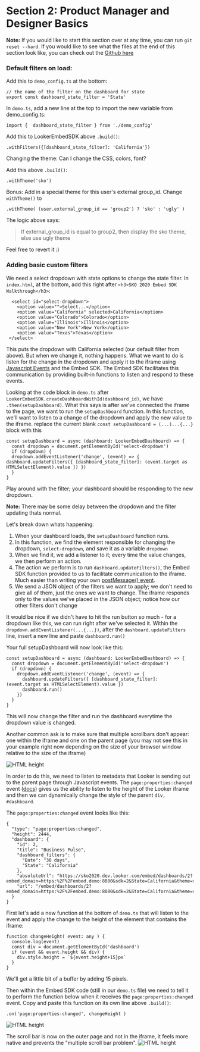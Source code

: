 


# Section 2: Product Manager and Designer Basics

**Note:**
If you would like to start this section over at any time, you can run `git reset --hard`. If you would like to see what the files at the end of this section look like, you can check out the [Github here](https://github.com/bryan-at-looker/embed-sdk-sko/tree/section3)

### Default filters on load:

Add this to `demo_config.ts` at the bottom:

```
// the name of the filter on the dashboard for state
export const dashboard_state_filter = 'State'
```

In `demo.ts`, add a new line at the top to import the new variable from demo_config.ts:

```
import {  dashboard_state_filter } from './demo_config'
```

Add this to LookerEmbedSDK above `.build()`:


```
.withFilters({[dashboard_state_filter]: 'California'})

```


Changing the theme: Can I change the CSS, colors, font?

Add this above `.build()`:

```
.withTheme('sko')
```

Bonus: Add in a special theme for this user's external group_id. Change `withTheme()` to

```
.withTheme( (user.external_group_id == 'group2') ? 'sko' : 'ugly' )
```
The logic above says:
> If external\_group_id is equal to group2, then display the sko theme, else use ugly theme

Feel free to revert it :)

### Adding basic custom filters
We need a select dropdown with state options to change the state filter. In `index.html`, at the bottom, add this right after `<h3>SKO 2020 Embed SDK Walkthrough</h3>`:

```
  <select id="select-dropdown">
    <option value="">Select...</option>
    <option value="California" selected>California</option>
    <option value="Colorado">Colorado</option>
    <option value="Illinois">Illinois</option>
    <option value="New York">New York</option>
    <option value="Texas">Texas</option>
 </select>
```

This puts the dropdown with California selected (our default filter from above). But when we change it, nothing happens. What we want to do is listen for the change in the dropdown and apply it to the iframe using [Javascript Events](https://docs.looker.com/reference/embedding/embed-javascript-events) and the Embed SDK. The Embed SDK facilitates this communication by providing built-in functions to listen and respond to these events.

Looking at the code block in `demo.ts` after  `LookerEmbedSDK.createDashboardWithId(dashboard_id)`, we have `.then(setupDashboard)`. What this says is after we've connected the iframe to the page, we want to run the `setupDashboard` function. In this function, we'll want to listen to a change of the dropdown and apply the new value to the iframe. replace the current blank `const setupDashboard = (...)...{...}` block with this

```
const setupDashboard = async (dashboard: LookerEmbedDashboard) => {
  const dropdown = document.getElementById('select-dropdown')
  if (dropdown) {
  dropdown.addEventListener('change', (event) => { dashboard.updateFilters({ [dashboard_state_filter]: (event.target as HTMLSelectElement).value }) })
  }
}
```

Play around with the filter; your dashboard should be responding to the new dropdown.

**Note:** There may be some delay between the dropdown and the filter updating thats normal.

Let's break down whats happening:

1. When your dashboard loads, the `setupDashboard` function runs.
2. In this function, we find the element responsible for changing the dropdown, `select-dropdown`, and save it as a variable `dropdown`
3. When we find it, we add a listener to it; every time the value changes, we then perform an action.
4. The action we perform is to run `dashboard.updateFilters()`, the Embed SDK function provided to us to facilitate communication to the iframe.  Much easier than writing your own [postMessage() event](https://docs.looker.com/reference/embedding/embed-javascript-events#posting_the_request_to_the_iframes_contentwindow_property).
5. We send a JSON object of the filters we want to apply; we don't need to give all of them, just the ones we want to change. The iframe responds only to the values we've placed in the JSON object; notice how our other filters don't change

It would be nice if we didn't have to hit the run button so much - for a dropdown like this, we can run right after we've selected it. Within the `dropdown.addEventListener(...{...})`, after the `dashboard.updateFilters` line, insert a new line and paste `dashboard.run()`

Your full setupDashboard will now look like this:

```
const setupDashboard = async (dashboard: LookerEmbedDashboard) => {
  const dropdown = document.getElementById('select-dropdown')
  if (dropdown) {
    dropdown.addEventListener('change', (event) => {
      dashboard.updateFilters({ [dashboard_state_filter]: (event.target as HTMLSelectElement).value })
      dashboard.run()
    })
  }
}
```

This will now change the filter and run the dashboard everytime the dropdown value is changed.

Another common ask is to make sure that multiple scrollbars don't appear:  one within the iframe and one on the parent page (you may not see this in your example right now depending on the size of your browser window relative to the size of the iframe)

![HTML height](https://bryan-at-looker.s3.amazonaws.com/images/embed-sdk-sso/section2-height-scroll-before.png)

In order to do this, we need to listen to metadata that Looker is sending out to the parent page through Javascript events. The `page:properties:changed` event ([docs](https://docs.looker.com/reference/embedding/embed-javascript-events#page:properties:changed)) gives us the ability to listen to the height of the Looker iframe and then we can dynamically change the style of the parent `div, #dashboard`.

The `page:properties:changed` event looks like this:

```
{
  "type": "page:properties:changed",
  "height": 2444,
  "dashboard": {
    "id": 2,
    "title": "Business Pulse",
    "dashboard_filters": {
      "Date": "30 days",
      "State": "California"
    },
    "absoluteUrl": "https://sko2020.dev.looker.com/embed/dashboards/2?embed_domain=https:%2F%2Fembed.demo:8080&sdk=2&State=California&theme=sko&Date=30%20days&filter_config=%7B%22Date%22:%5B%7B%22type%22:%22past%22,%22values%22:%5B%7B%22constant%22:%2230%22,%22unit%22:%22day%22%7D,%7B%7D%5D,%22id%22:0%7D%5D,%22State%22:%5B%7B%22type%22:%22%3D%22,%22values%22:%5B%7B%22constant%22:%22California%22%7D,%7B%7D%5D,%22id%22:1%7D%5D%7D",
    "url": "/embed/dashboards/2?embed_domain=https:%2F%2Fembed.demo:8080&sdk=2&State=California&theme=sko&Date=30%20days&filter_config=%7B%22Date%22:%5B%7B%22type%22:%22past%22,%22values%22:%5B%7B%22constant%22:%2230%22,%22unit%22:%22day%22%7D,%7B%7D%5D,%22id%22:0%7D%5D,%22State%22:%5B%7B%22type%22:%22%3D%22,%22values%22:%5B%7B%22constant%22:%22California%22%7D,%7B%7D%5D,%22id%22:1%7D%5D%7D"
  }
}
```

First let's add a new function at the bottom of `demo.ts` that will listen to the event and apply the change to the height of the element that contains the iframe:

```
function changeHeight( event: any ) {
  console.log(event)
  const div = document.getElementById('dashboard')
  if (event && event.height && div) {
    div.style.height = `${event.height+15}px`
  }
}
```

We'll get a little bit of a buffer by adding 15 pixels.

Then within the Embed SDK code (still in our `demo.ts` file) we need to tell it to perform the function below when it receives the `page:properties:changed` event. Copy and paste this function on its own line above `.build()`:

```
.on('page:properties:changed', changeHeight )
```



![HTML height](https://bryan-at-looker.s3.amazonaws.com/images/embed-sdk-sso/section2-height-html.png?raw=true)

The scroll bar is now on the outer page and not in the iframe, it feels more native and prevents the "multiple scroll bar problem".
![HTML height](https://bryan-at-looker.s3.amazonaws.com/images/embed-sdk-sso/section2-height-scroll-after.png)
